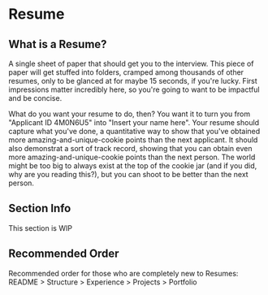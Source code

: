 # Resume

## What is a Resume?
A single sheet of paper that should get you to the interview.
This piece of paper will get stuffed into folders, cramped among thousands of other resumes, only to be glanced at for maybe 15 seconds, if you're lucky.
First impressions matter incredibly here, so you're going to want to be impactful and be concise.

What do you want your resume to do, then? You want it to turn you from "Applicant ID 4M0N6U5" into "Insert your name here".
Your resume should capture what you've done, a quantitative way to show that you've obtained more amazing-and-unique-cookie points than the next applicant.
It should also demonstrat a sort of track record, showing that you can obtain even more amazing-and-unique-cookie points than the next person.
The world might be too big to always exist at the top of the cookie jar (and if you did, why are you reading this?), but you can shoot to be better than the next person.

## Section Info
This section is WIP

## Recommended Order
Recommended order for those who are completely new to Resumes:
README > Structure > Experience > Projects > Portfolio
